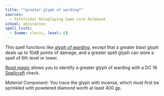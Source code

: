 ```yaml
---
title: "*greater glyph of warding*"
sources:
  - Pathfinder Roleplaying Game Core Rulebook
school: abjuration
spell_lists:
  - {name: cleric, level: 6}
---
```


This spell functions like [*glyph of warding*](/spells/glyph-of-warding/), except that a greater blast glyph deals up to 10d8 points of damage, and a greater spell glyph can store a spell of 6th level or lower.

[*Read magic*](/spells/read-magic/) allows you to identify a greater glyph of warding with a DC 16 [Spellcraft](/skills/spellcraft/) check.

*Material Component:* You trace the glyph with incense, which must first be sprinkled with powdered diamond worth at least 400 gp.

